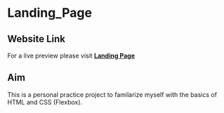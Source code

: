 # Landing_Page
## Website Link 
For a live preview please visit [__Landing Page__](https://plan28-06.github.io/Landing_Page/)
## Aim
This is a personal practice project to familarize myself with the basics of HTML and CSS (Flexbox).
